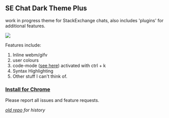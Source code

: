 ## SE Chat Dark Theme Plus
  
work in progress theme for StackExchange chats, also includes 'plugins' for additional features. 
  
[![](http://i.imgur.com/RLxQIoP.png)](http://i.imgur.com/cVSJtWC.png)
  
Features include: 
1) Inline webm/gifv  
2) user colours  
3) code-mode ([see here](http://i.imgur.com/XdJD87b.webm)) activated with ctrl + k  
4) Syntax Highlighting  
5) Other stuff I can't think of.   
  
### [Install for Chrome](https://chrome.google.com/webstore/detail/so-dark-chat-%20/bbkjccfnenmgidehjhaabamobpbaaghh)
  
Please report all issues and feature requests. 
  
*[old repo](https://github.com/rlemon/se-chat-dark-theme) for history*